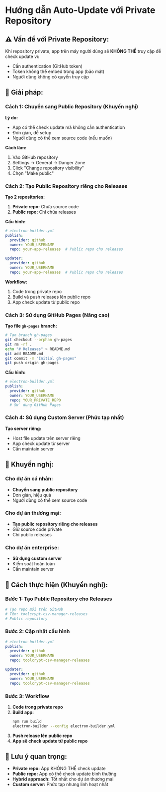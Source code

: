 # Hướng dẫn Auto-Update với Private Repository

## ⚠️ **Vấn đề với Private Repository:**

Khi repository private, app trên máy người dùng sẽ **KHÔNG THỂ** truy cập để check update vì:
- Cần authentication (GitHub token)
- Token không thể embed trong app (bảo mật)
- Người dùng không có quyền truy cập

## 🔧 **Giải pháp:**

### **Cách 1: Chuyển sang Public Repository (Khuyến nghị)**

**Lý do:**
- App có thể check update mà không cần authentication
- Đơn giản, dễ setup
- Người dùng có thể xem source code (nếu muốn)

**Cách làm:**
1. Vào GitHub repository
2. Settings → General → Danger Zone
3. Click "Change repository visibility"
4. Chọn "Make public"

### **Cách 2: Tạo Public Repository riêng cho Releases**

**Tạo 2 repositories:**
1. **Private repo:** Chứa source code
2. **Public repo:** Chỉ chứa releases

**Cấu hình:**
```yaml
# electron-builder.yml
publish:
  provider: github
  owner: YOUR_USERNAME
  repo: your-app-releases  # Public repo cho releases

updater:
  provider: github
  owner: YOUR_USERNAME
  repo: your-app-releases  # Public repo cho releases
```

**Workflow:**
1. Code trong private repo
2. Build và push releases lên public repo
3. App check update từ public repo

### **Cách 3: Sử dụng GitHub Pages (Nâng cao)**

**Tạo file `gh-pages` branch:**
```bash
# Tạo branch gh-pages
git checkout --orphan gh-pages
git rm -rf .
echo "# Releases" > README.md
git add README.md
git commit -m "Initial gh-pages"
git push origin gh-pages
```

**Cấu hình:**
```yaml
# electron-builder.yml
publish:
  provider: github
  owner: YOUR_USERNAME
  repo: YOUR_PRIVATE_REPO
  # Sử dụng GitHub Pages
```

### **Cách 4: Sử dụng Custom Server (Phức tạp nhất)**

**Tạo server riêng:**
- Host file update trên server riêng
- App check update từ server
- Cần maintain server

## 🎯 **Khuyến nghị:**

### **Cho dự án cá nhân:**
- **Chuyển sang public repository**
- Đơn giản, hiệu quả
- Người dùng có thể xem source code

### **Cho dự án thương mại:**
- **Tạo public repository riêng cho releases**
- Giữ source code private
- Chỉ public releases

### **Cho dự án enterprise:**
- **Sử dụng custom server**
- Kiểm soát hoàn toàn
- Cần maintain server

## 🔄 **Cách thực hiện (Khuyến nghị):**

### **Bước 1: Tạo Public Repository cho Releases**

```bash
# Tạo repo mới trên GitHub
# Tên: toolcrypt-csv-manager-releases
# Public repository
```

### **Bước 2: Cập nhật cấu hình**

```yaml
# electron-builder.yml
publish:
  provider: github
  owner: YOUR_USERNAME
  repo: toolcrypt-csv-manager-releases

updater:
  provider: github
  owner: YOUR_USERNAME
  repo: toolcrypt-csv-manager-releases
```

### **Bước 3: Workflow**

1. **Code trong private repo**
2. **Build app:**
   ```bash
   npm run build
   electron-builder --config electron-builder.yml
   ```
3. **Push release lên public repo**
4. **App sẽ check update từ public repo**

## 📝 **Lưu ý quan trọng:**

- **Private repo:** App KHÔNG THỂ check update
- **Public repo:** App có thể check update bình thường
- **Hybrid approach:** Tốt nhất cho dự án thương mại
- **Custom server:** Phức tạp nhưng linh hoạt nhất
